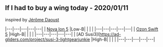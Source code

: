## If I had to buy a wing today - 2020/01/11
inspired by [Jérôme Daoust](https://www.expandingknowledge.com/Jerome/PG/Gear/Best/Wing.htm)


|---|---|---|---|---|
| [Nova Ion 5](https://www.nova.eu/en/gliders/ion-5/)  |Low-B|   |   |   |
|---|---|---|---|---|
| [Ozon Swift 5](https://www.flyozone.com/paragliders/products/gliders/swift-5) |High-B|   |   |   |
|---|---|---|---|---|
| [AD Susi3](https://ad-gliders.com/project/susi-3-lightgearjunkie |High-B|   |   |   |
|---|---|---|---|---|




